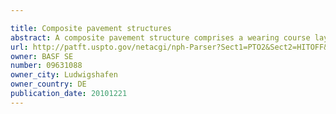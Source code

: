 ```yaml
---

title: Composite pavement structures
abstract: A composite pavement structure comprises a wearing course layer and a base course layer disposed below the wearing course layer. The wearing course layer comprises aggregate, e.g. glass and rock, and an elastomeric composition. The elastomeric composition comprises the reaction product of an isocyanate component and an isocyanate-reactive component. The isocyanate component comprises a polymeric isocyanate, and optionally, an isocyanate-prepolymer. The isocyanate-reactive component comprises a hydrophobic polyol and a chain extender having at least two hydroxyl groups and a molecular weight of from about 62 to about 220. The chain extender is present in the isocyanate-reactive component in an amount of from about 1 to about 20 parts by weight based on 100 parts by weight of the isocyanate-reactive component. The base course layer comprises aggregate which is the same or different than the aggregate of the wearing course layer. Methods of forming the composite pavement structure are also disclosed.
url: http://patft.uspto.gov/netacgi/nph-Parser?Sect1=PTO2&Sect2=HITOFF&p=1&u=%2Fnetahtml%2FPTO%2Fsearch-adv.htm&r=1&f=G&l=50&d=PALL&S1=09631088&OS=09631088&RS=09631088
owner: BASF SE
number: 09631088
owner_city: Ludwigshafen
owner_country: DE
publication_date: 20101221
---
```

